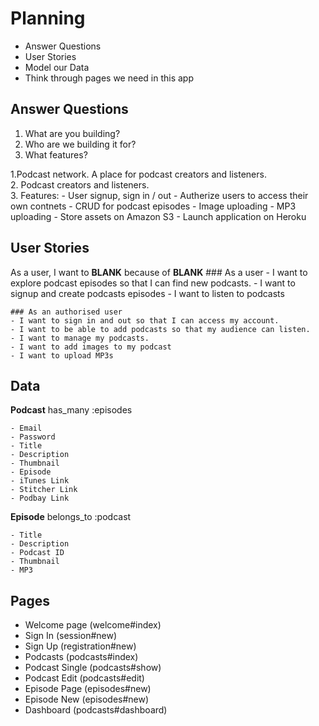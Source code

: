 # Planning

  - Answer Questions
  - User Stories
  - Model our Data
  - Think through pages we need in this app

## Answer Questions

  1. What are you building? <br>
  2. Who are we building it for? <br>
  3. What features?

  1.Podcast network. A place for podcast creators and listeners. <br>
  2. Podcast creators and listeners. <br>
  3. Features:
    - User signup, sign in / out
    - Autherize users to access their own contnets
    - CRUD for podcast episodes
    - Image uploading
    - MP3 uploading
    - Store assets on Amazon S3
    - Launch application on Heroku

## User Stories

  As a user, I want to **BLANK** because of **BLANK**
    ### As a user
    - I want to explore podcast episodes so that I can find new podcasts.
    - I want to signup and create podcasts episodes
    - I want to listen to podcasts

    ### As an authorised user
    - I want to sign in and out so that I can access my account.
    - I want to be able to add podcasts so that my audience can listen.
    - I want to manage my podcasts.
    - I want to add images to my podcast
    - I want to upload MP3s

## Data
  **Podcast**
  has_many :episodes

    - Email
    - Password
    - Title
    - Description
    - Thumbnail
    - Episode
    - iTunes Link
    - Stitcher Link
    - Podbay Link

  **Episode**
  belongs_to :podcast

    - Title
    - Description
    - Podcast ID
    - Thumbnail
    - MP3

## Pages

  - Welcome page (welcome#index)
  - Sign In (session#new)
  - Sign Up (registration#new)
  - Podcasts (podcasts#index)
  - Podcast Single (podcasts#show)
  - Podcast Edit (podcasts#edit)
  - Episode Page (episodes#new)
  - Episode New (episodes#new)
  - Dashboard (podcasts#dashboard)









